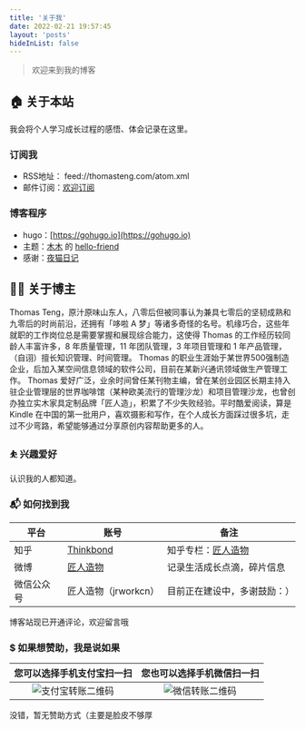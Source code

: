 ```yaml
---
title: '关于我'
date: 2022-02-21 19:57:45
layout: 'posts'
hideInList: false
---
```


> 欢迎来到我的博客

## 🏠 关于本站

我会将个人学习成长过程的感悟、体会记录在这里。

### 订阅我

- RSS地址： feed://thomasteng.com/atom.xml 
- 邮件订阅：[欢迎订阅](https://tinyletter.com/thomasteng) 

### 博客程序

- hugo：[https://gohugo.io](https://gohugo.io)
- 主题：[木木](https://immmmm.com) 的 [hello-friend](https://github.com/lmm214/immmmm/tree/master/themes/hello-friend)
- 感谢：[夜猫日记](https://lillianwho.com/)

## 👨‍💻 关于博主

Thomas Teng，原汁原味山东人，八零后但被同事认为兼具七零后的坚韧成熟和九零后的时尚前沿，还拥有「哆啦 A 梦」等诸多奇怪的名号。机缘巧合，这些年就职的工作岗位总是需要掌握和展现综合能力，这使得 Thomas 的工作经历较同龄人丰富许多，8 年质量管理，11 年团队管理，3 年项目管理和 1 年产品管理，（自诩）擅长知识管理、时间管理。
Thomas 的职业生涯始于某世界500强制造企业，后加入某空间信息领域的软件公司，目前在某新兴通讯领域做生产管理工作。 
Thomas 爱好广泛，业余时间曾任某刊物主编，曾在某创业园区长期主持入驻企业管理层的世界咖啡馆（某种欧美流行的管理沙龙）和项目管理沙龙，也曾创办独立实木家具定制品牌「匠人造」，积累了不少失败经验。平时酷爱阅读，算是 Kindle 在中国的第一批用户，喜欢摄影和写作，在个人成长方面踩过很多坑，走过不少弯路，希望能够通过分享原创内容帮助更多的人。
### ⛹ 兴趣爱好

认识我的人都知道。
### 📬 如何找到我

| 平台       | 账号                                                 | 备注                                                    |
| ---------- | ---------------------------------------------------- | ------------------------------------------------------- |
| 知乎       | [Thinkbond](https://www.zhihu.com/people/thinkbond/) | 知乎专栏：[匠人造物](https://zhuanlan.zhihu.com/jrwork) |
| 微博       | [匠人造物](https://weibo.com/thinkbond)              | 记录生活成长点滴，碎片信息                              |
| 微信公众号 | 匠人造物（jrworkcn）                                 | 目前正在建设中，多谢鼓励：） |                              |

博客站现已开通评论，欢迎留言哦
### $ 如果想赞助，我是说如果

|          您可以选择手机支付宝扫一扫           |           您也可以选择手机微信扫一扫           |
| :-------------------------------------------: | :--------------------------------------------: |
| ![支付宝转账二维码](/posts/ali_pay.png) | ![微信转账二维码](/posts/wechat_pay.png) |

没错，暂无赞助方式（主要是脸皮不够厚




